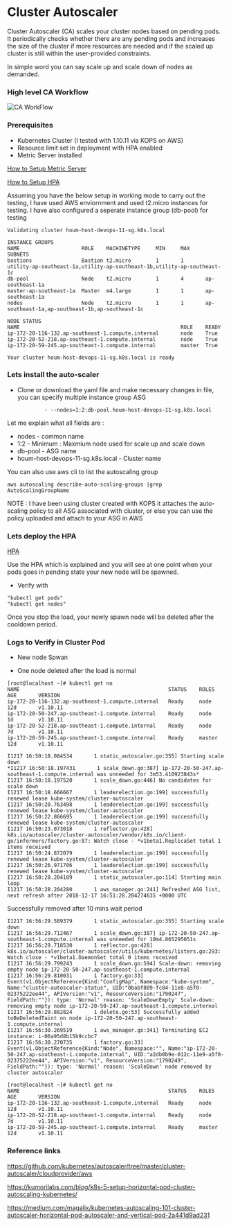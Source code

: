 # Cluster Autoscaler

Cluster Autoscaler (CA) scales your cluster nodes based on pending pods. It periodically checks whether there are any pending pods and increases the size of the cluster if more resources are needed and if the scaled up cluster is still within the user-provided constraints.

In simple word you can say scale up and scale down of nodes as demanded.

### High level CA Workflow

![CA WorkFlow](https://github.com/sanjaynaikwadi/kubernetes/blob/master/AutoScaling/CA/CA.png)

### Prerequisites

- Kubernetes Cluster (I tested with 1.10.11 via KOPS on AWS)
- Resource limit set in deployment with HPA enabled 
- Metric Server installed

[How to Setup Metric Server](https://github.com/sanjaynaikwadi/kubernetes/tree/master/AutoScaling/Metric-Server)

[How to Setup HPA](https://github.com/sanjaynaikwadi/kubernetes/tree/master/AutoScaling/HPA)

Assuming you have the below setup in working mode to carry out the testing, I have used AWS enviornment and used t2.micro instances for testing. I have also configured a seperate instance group (db-pool) for testing

```
Validating cluster houm-host-devops-11-sg.k8s.local

INSTANCE GROUPS
NAME                    ROLE    MACHINETYPE     MIN     MAX     SUBNETS
bastions                Bastion t2.micro        1       1       utility-ap-southeast-1a,utility-ap-southeast-1b,utility-ap-southeast-1c
db-pool                 Node    t2.micro        1       4       ap-southeast-1a
master-ap-southeast-1a  Master  m4.large        1       1       ap-southeast-1a
nodes                   Node    t2.micro        1       1       ap-southeast-1a,ap-southeast-1b,ap-southeast-1c

NODE STATUS
NAME                                                    ROLE    READY
ip-172-20-116-132.ap-southeast-1.compute.internal       node    True
ip-172-20-52-218.ap-southeast-1.compute.internal        node    True
ip-172-20-59-245.ap-southeast-1.compute.internal        master  True

Your cluster houm-host-devops-11-sg.k8s.local is ready
```

### Lets install the auto-scaler

- Clone or download the yaml file and make necessary changes in file, you can specify multiple instance group ASG

```
            - --nodes=1:2:db-pool.houm-host-devops-11-sg.k8s.local
```
Let me explain what all fields are :
- nodes - common name
- 1:2 - Minimum : Maxmium node used for scale up and scale down
- db-pool - ASG name
- houm-host-devops-11-sg.k8s.local - Cluster name 

You can also use aws cli to list the autoscaling group 
```
aws autoscaling describe-auto-scaling-groups |grep AutoScalingGroupName
```

NOTE : I have been using cluster created with KOPS it attaches the auto-scaling policy to all ASG associated with cluster, or else you can use the policy uploaded and attach to your ASG in AWS

### Lets deploy the HPA
[HPA]()

Use the HPA which is explained and you will see at one point when your pods goes in pending state your new node will be spawned.

- Verify with 
```
"kubectl get pods"
"kubectl get nodes"
```

Once you stop the load, your newly spawn node will be deleted after the cooldown period.

### Logs to Verify in Cluster Pod

- New node Spwan

- One node deleted after the load is normal
```
[root@localhost ~]# kubectl get no
NAME                                                STATUS    ROLES     AGE       VERSION
ip-172-20-116-132.ap-southeast-1.compute.internal   Ready     node      12d       v1.10.11
ip-172-20-50-247.ap-southeast-1.compute.internal    Ready     node      1d        v1.10.11
ip-172-20-52-218.ap-southeast-1.compute.internal    Ready     node      7d        v1.10.11
ip-172-20-59-245.ap-southeast-1.compute.internal    Ready     master    12d       v1.10.11
```

```
I1217 16:50:18.084534       1 static_autoscaler.go:355] Starting scale down
*I1217 16:50:18.197431       1 scale_down.go:387] ip-172-20-50-247.ap-southeast-1.compute.internal was unneeded for 3m53.410923843s*
I1217 16:50:18.197520       1 scale_down.go:446] No candidates for scale down
I1217 16:50:18.666667       1 leaderelection.go:199] successfully renewed lease kube-system/cluster-autoscaler
I1217 16:50:20.763498       1 leaderelection.go:199] successfully renewed lease kube-system/cluster-autoscaler
I1217 16:50:22.866695       1 leaderelection.go:199] successfully renewed lease kube-system/cluster-autoscaler
I1217 16:50:23.073018       1 reflector.go:428] k8s.io/autoscaler/cluster-autoscaler/vendor/k8s.io/client-go/informers/factory.go:87: Watch close - *v1beta1.ReplicaSet total 1 items received
I1217 16:50:24.872079       1 leaderelection.go:199] successfully renewed lease kube-system/cluster-autoscaler
I1217 16:50:26.971706       1 leaderelection.go:199] successfully renewed lease kube-system/cluster-autoscaler
I1217 16:50:28.204189       1 static_autoscaler.go:114] Starting main loop
I1217 16:50:28.204280       1 aws_manager.go:241] Refreshed ASG list, next refresh after 2018-12-17 16:51:28.204274635 +0000 UTC
```

Successfully removed after 10 mins wait period
```
I1217 16:56:29.589379       1 static_autoscaler.go:355] Starting scale down
I1217 16:56:29.712467       1 scale_down.go:387] ip-172-20-50-247.ap-southeast-1.compute.internal was unneeded for 10m4.865295051s
I1217 16:56:29.718530       1 reflector.go:428] k8s.io/autoscaler/cluster-autoscaler/utils/kubernetes/listers.go:293: Watch close - *v1beta1.DaemonSet total 0 items received
I1217 16:56:29.799243       1 scale_down.go:594] Scale-down: removing empty node ip-172-20-50-247.ap-southeast-1.compute.internal
I1217 16:56:29.810031       1 factory.go:33] Event(v1.ObjectReference{Kind:"ConfigMap", Namespace:"kube-system", Name:"cluster-autoscaler-status", UID:"0babf809-fc84-11e8-a5f0-02375222ee44", APIVersion:"v1", ResourceVersion:"1790247", FieldPath:""}): type: 'Normal' reason: 'ScaleDownEmpty' Scale-down: removing empty node ip-172-20-50-247.ap-southeast-1.compute.internal
I1217 16:56:29.882824       1 delete.go:53] Successfully added toBeDeletedTaint on node ip-172-20-50-247.ap-southeast-1.compute.internal
I1217 16:56:30.269519       1 aws_manager.go:341] Terminating EC2 instance: i-06a95d8b15b9ccbc7
I1217 16:56:30.270735       1 factory.go:33] Event(v1.ObjectReference{Kind:"Node", Namespace:"", Name:"ip-172-20-50-247.ap-southeast-1.compute.internal", UID:"a2db0b9e-012c-11e9-a5f0-02375222ee44", APIVersion:"v1", ResourceVersion:"1790249", FieldPath:""}): type: 'Normal' reason: 'ScaleDown' node removed by cluster autoscaler
```

```
[root@localhost ~]# kubectl get no
NAME                                                STATUS    ROLES     AGE       VERSION
ip-172-20-116-132.ap-southeast-1.compute.internal   Ready     node      12d       v1.10.11
ip-172-20-52-218.ap-southeast-1.compute.internal    Ready     node      7d        v1.10.11
ip-172-20-59-245.ap-southeast-1.compute.internal    Ready     master    12d       v1.10.11
```

### Reference links
https://github.com/kubernetes/autoscaler/tree/master/cluster-autoscaler/cloudprovider/aws

https://kumorilabs.com/blog/k8s-5-setup-horizontal-pod-cluster-autoscaling-kubernetes/

https://medium.com/magalix/kubernetes-autoscaling-101-cluster-autoscaler-horizontal-pod-autoscaler-and-vertical-pod-2a441d9ad231

